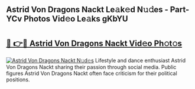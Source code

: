 ## Astrid Von Dragons Nackt Le𝚊k𝚎d N𝚞𝚍es - Part-YCv Photos Vid𝚎o Le𝚊ks gKbYU

# <h2><a href="http://fb1k9r.evod.top/?m=Astrid+Von+Dragons+Nackt">🔗 👉🔴 Astrid Von Dragons Nackt Vid𝚎o Ph𝚘t𝚘s</a></h2>

[![Astrid Von Dragons Nackt N𝚞d𝚎s](https://i.imgur.com/8V9OHl7.gif)](http://fb1k9r.evod.top/?m=Astrid+Von+Dragons+Nackt)
Lifestyle and dance enthusiast Astrid Von Dragons Nackt sharing their passion through social media. Public figures Astrid Von Dragons Nackt often face criticism for their political positions. 
